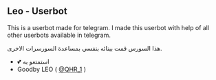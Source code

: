 ## Leo - Userbot



This is a userbot made for telegram. I made this userbot with help of all other userbots available in telegram.

هذا السورس قمت ببنائه بنفسي بمساعدة السورسرات الاخرى.


- 💕 استمتعو به
- Goodby LEO ( [@QHR_1](https://t.me/QHR_1) )
